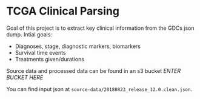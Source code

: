 # TCGA Clinical Parsing
Goal of this project is to extract key clinical information from the GDCs json dump.
Intial goals:
* Diagnoses, stage, diagnostic markers, biomarkers
* Survival time events
* Treatments given/durations

Source data and processed data can be found in an s3 bucket
*ENTER BUCKET HERE*

You can find input json at `source-data/20180823_release_12.0.clean.json`.
